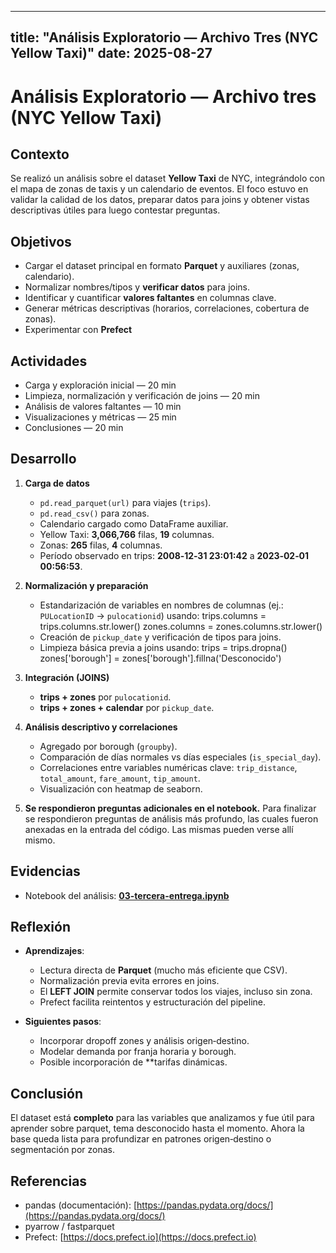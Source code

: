---

title: "Análisis Exploratorio — Archivo Tres (NYC Yellow Taxi)"
date: 2025-08-27
----------------

# Análisis Exploratorio — Archivo tres (NYC Yellow Taxi)

## Contexto

Se realizó un análisis sobre el dataset **Yellow Taxi** de NYC, integrándolo con el mapa de zonas de taxis y un calendario de eventos. El foco estuvo en validar la calidad de los datos, preparar datos para joins y obtener vistas descriptivas útiles para luego contestar preguntas.

## Objetivos

* Cargar el dataset principal en formato **Parquet** y auxiliares (zonas, calendario).
* Normalizar nombres/tipos y **verificar datos** para joins.
* Identificar y cuantificar **valores faltantes** en columnas clave.
* Generar métricas descriptivas (horarios, correlaciones, cobertura de zonas).
* Experimentar con **Prefect**
  
## Actividades 

* Carga y exploración inicial — 20 min
* Limpieza, normalización y verificación de joins — 20 min
* Análisis de valores faltantes — 10 min
* Visualizaciones y métricas — 25 min
* Conclusiones — 20 min

## Desarrollo

1. **Carga de datos**

   - `pd.read_parquet(url)` para viajes (`trips`).  
   - `pd.read_csv()` para zonas.  
   - Calendario cargado como DataFrame auxiliar.  
  
   * Yellow Taxi: **3,066,766** filas, **19** columnas.
   * Zonas: **265** filas, **4** columnas.
   * Período observado en trips: **2008‑12‑31 23:01:42** a **2023‑02‑01 00:56:53**.

2. **Normalización y preparación**

   * Estandarización de variables en nombres de columnas (ej.: `PULocationID` → `pulocationid`) usando:
   trips.columns = trips.columns.str.lower()
   zones.columns = zones.columns.str.lower()
   * Creación de `pickup_date` y verificación de tipos para joins.
   * Limpieza básica previa a joins usando:
   trips = trips.dropna()
   zones['borough'] = zones['borough'].fillna('Desconocido')

1. **Integración (JOINS)**
   
   * **trips + zones** por `pulocationid`.  
   * **trips + zones + calendar** por `pickup_date`. 

2. **Análisis descriptivo y correlaciones**
    
   * Agregado por borough (`groupby`).  
   * Comparación de días normales vs días especiales (`is_special_day`).
   * Correlaciones entre variables numéricas clave: `trip_distance`, `total_amount`, `fare_amount`, `tip_amount`.  
   * Visualización con heatmap de seaborn.
  
3. **Se respondieron preguntas adicionales en el notebook.** 
   Para finalizar se respondieron preguntas de análisis más profundo, las cuales fueron anexadas en la entrada del código. Las mismas pueden verse allí mismo.

## Evidencias

* Notebook del análisis: **[03-tercera-entrega.ipynb](tres.ipynb)**

## Reflexión

* **Aprendizajes**:
  - Lectura directa de **Parquet** (mucho más eficiente que CSV).  
  - Normalización previa evita errores en joins.  
  - El **LEFT JOIN** permite conservar todos los viajes, incluso sin zona.  
  - Prefect facilita reintentos y estructuración del pipeline.  
  
* **Siguientes pasos**:
  - Incorporar dropoff zones y análisis origen‑destino.
  - Modelar demanda por franja horaria y borough. 
  - Posible incorporación de **tarifas dinámicas.

## Conclusión

El dataset está **completo** para las variables que analizamos y fue útil para aprender sobre parquet, tema desconocido hasta el momento. Ahora la base queda lista para profundizar en patrones origen‑destino o segmentación por zonas.

## Referencias

* pandas (documentación): [https://pandas.pydata.org/docs/](https://pandas.pydata.org/docs/)  
* pyarrow / fastparquet  
* Prefect: [https://docs.prefect.io](https://docs.prefect.io)  
